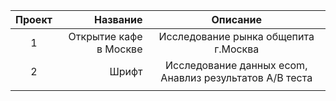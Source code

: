 | Проект | Название | Описание |
| :--------------------: | ---------------------: |:---------------------------:|
| 1                     | Открытие кафе в Москве | Исследование рынка  общепита г.Москва |
| 2                     | Шрифт                  | Исследование данных ecom, Анавлиз результатов A/B теста  |
|                       |                        | |
